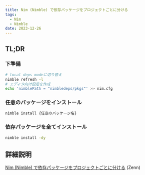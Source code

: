 ```yaml
---
title: Nim (Nimble) で依存パッケージをプロジェクトごとに分ける
tags:
  - Nim
  - Nimble
date: 2023-12-26
---
```

## TL;DR
### 下準備
```sh
# local deps modeに切り替え
nimble refresh -l
# エディタ向け設定を作成
echo 'nimblePath = "nimbledeps/pkgs"' >> nim.cfg
```
### 任意のパッケージをインストール
```sh
nimble install {任意のパッケージ名}
```
### 依存パッケージを全てインストール
```sh
nimble install -dy
```
## 詳細説明
[Nim (Nimble) で依存パッケージをプロジェクトごとに分ける](https://zenn.dev/lafixier/scraps/0246cb279a9753) (Zenn)